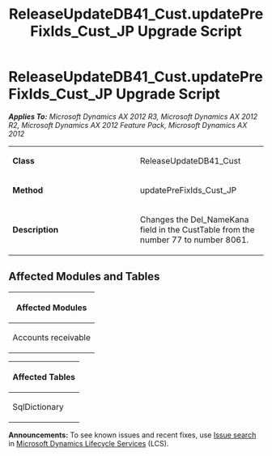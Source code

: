 ﻿---
title: ReleaseUpdateDB41_Cust.updatePreFixIds_Cust_JP Upgrade Script
TOCTitle: ReleaseUpdateDB41_Cust.updatePreFixIds_Cust_JP Upgrade Script
ms:assetid: 8189f166-a3a8-eeb1-d571-8964dae03d03
ms:mtpsurl: https://msdn.microsoft.com/en-us/library/JJ685925(v=AX.60)
ms:contentKeyID: 49709378
ms.date: 05/18/2015
mtps_version: v=AX.60
---

# ReleaseUpdateDB41\_Cust.updatePreFixIds\_Cust\_JP Upgrade Script 


_**Applies To:** Microsoft Dynamics AX 2012 R3, Microsoft Dynamics AX 2012 R2, Microsoft Dynamics AX 2012 Feature Pack, Microsoft Dynamics AX 2012_

<table>
<colgroup>
<col style="width: 50%" />
<col style="width: 50%" />
</colgroup>
<tbody>
<tr class="odd">
<td><p><strong>Class</strong></p></td>
<td><p>ReleaseUpdateDB41_Cust</p></td>
</tr>
<tr class="even">
<td><p><strong>Method</strong></p></td>
<td><p>updatePreFixIds_Cust_JP</p></td>
</tr>
<tr class="odd">
<td><p><strong>Description</strong></p></td>
<td><p>Changes the Del_NameKana field in the CustTable from the number 77 to number 8061.</p></td>
</tr>
</tbody>
</table>


## Affected Modules and Tables

<table>
<colgroup>
<col style="width: 100%" />
</colgroup>
<thead>
<tr class="header">
<th><p>Affected Modules</p></th>
</tr>
</thead>
<tbody>
<tr class="odd">
<td><p>Accounts receivable</p></td>
</tr>
</tbody>
</table>


<table>
<colgroup>
<col style="width: 100%" />
</colgroup>
<thead>
<tr class="header">
<th><p>Affected Tables</p></th>
</tr>
</thead>
<tbody>
<tr class="odd">
<td><p>SqlDictionary</p></td>
</tr>
</tbody>
</table>

  
**Announcements:** To see known issues and recent fixes, use [Issue search](http://go.microsoft.com/fwlink/?linkid=389258) in [Microsoft Dynamics Lifecycle Services](http://go.microsoft.com/fwlink/?linkid=306505) (LCS).

